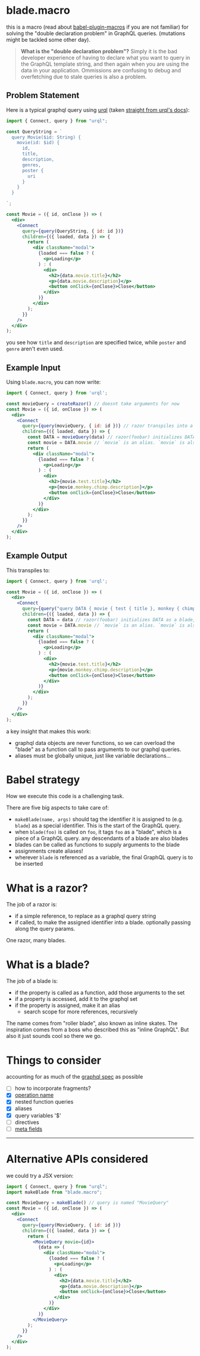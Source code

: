 # blade.macro

this is a macro (read about [babel-plugin-macros](https://github.com/kentcdodds/babel-plugin-macros) if you are not familiar) for solving the "double declaration problem" in GraphQL queries. (mutations might be tackled some other day).

> **What is the "double declaration problem"?** Simply it is the bad developer experience of having to declare what you want to query in the GraphQL template string, and then again when you are using the data in your application. Ommissions are confusing to debug and overfetching due to stale queries is also a problem.

## Problem Statement

Here is a typical graphql query using [urql](https://codesandbox.io/s/p5n69p23x0) (taken [straight from urql's docs](https://github.com/FormidableLabs/urql#getting-started)):

```jsx
import { Connect, query } from "urql";

const QueryString = `
  query Movie($id: String) {
    movie(id: $id) {
      id,
      title,
      description,
      genres,
      poster {
        uri
      }
    }
  }

`;

const Movie = ({ id, onClose }) => (
  <div>
    <Connect
      query={query(QueryString, { id: id })}
      children={({ loaded, data }) => {
        return (
          <div className="modal">
            {loaded === false ? (
              <p>Loading</p>
            ) : (
              <div>
                <h2>{data.movie.title}</h2>
                <p>{data.movie.description}</p>
                <button onClick={onClose}>Close</button>
              </div>
            )}
          </div>
        );
      }}
    />
  </div>
);
```

you see how `title` and `description` are specified twice, while `poster` and `genre` aren't even used. 

## Example Input

Using `blade.macro`, you can now write:


```jsx
import { Connect, query } from 'urql';

const movieQuery = createRazor() // doesnt take arguments for now
const Movie = ({ id, onClose }) => (
  <div>
    <Connect
      query={query(movieQuery, { id: id })} // razor transpiles into a query string
      children={({ loaded, data }) => {
        const DATA = movieQuery(data) // razor(foobar) initializes DATA as a blade, names query as DATA
        const movie = DATA.movie // `movie` is an alias. `movie` is also a blade now
        return (
          <div className="modal">
            {loaded === false ? (
              <p>Loading</p>
            ) : (
              <div>
                <h2>{movie.test.title}</h2>
                <p>{movie.monkey.chimp.description}</p>
                <button onClick={onClose}>Close</button>
              </div>
            )}
          </div>
        );
      }}
    />
  </div>
);
```

## Example Output

This transpiles to:

```jsx
import { Connect, query } from 'urql';

const Movie = ({ id, onClose }) => (
  <div>
    <Connect
      query={query("query DATA { movie { test { title }, monkey { chimp { description }}}}", { id: id })} // razor transpiles into a query string
      children={({ loaded, data }) => {
        const DATA = data // razor(foobar) initializes DATA as a blade, names query as DATA
        const movie = DATA.movie // `movie` is an alias. `movie` is also a blade now
        return (
          <div className="modal">
            {loaded === false ? (
              <p>Loading</p>
            ) : (
              <div>
                <h2>{movie.test.title}</h2>
                <p>{movie.monkey.chimp.description}</p>
                <button onClick={onClose}>Close</button>
              </div>
            )}
          </div>
        );
      }}
    />
  </div>
);
```

a key insight that makes this work:

- graphql data objects are never functions, so we can overload the "blade" as a function call to pass arguments to our graphql queries.
- aliases must be globally unique, just like variable declarations...


# Babel strategy

How we execute this code is a challenging task.

There are five big aspects to take care of:

- `makeBlade(name, args)` should tag the identifier it is assigned to (e.g. `blade`) as a special identifier. This is the start of the GraphQL query.
- when `blade(foo)` is called on `foo`, it tags `foo` as a "blade", which is a piece of a GraphQL query. any descendants of a blade are also blades
- blades can be called as functions to supply arguments to the blade
- assignments create aliases!
- wherever `blade` is referenced as a variable, the final GraphQL query is to be inserted

# What is a razor?

The job of a razor is:

- if a simple reference, to replace as a graphql query string
- if called, to make the assigned identifier into a blade. optionally passing along the query params.

One razor, many blades.

# What is a blade?

The job of a blade is:

- if the property is called as a function, add those arguments to the set
- if a property is accessed, add it to the graphql set
- if the property is assigned, make it an alias
  - search scope for more references, recursively

The name comes from "roller blade", also known as inline skates. The inspiration comes from a boss who described this as "inline GraphQL". But also it just sounds cool so there we go.

# Things to consider

accounting for as much of the [graphql spec](https://graphql.org/learn/queries/) as possible

- [ ] how to incorporate fragments?
- [x] [operation name](https://graphql.org/learn/queries/#operation-name)
- [x] nested function queries
- [x] aliases
- [x] query variables '$'
- [ ] directives
- [ ] [meta fields](https://graphql.org/learn/queries/#meta-fields)

---

# Alternative APIs considered

we could try a JSX version:

```jsx
import { Connect, query } from "urql";
import makeBlade from "blade.macro";

const MovieQuery = makeBlade() // query is named "MovieQuery"
const Movie = ({ id, onClose }) => (
  <div>
    <Connect
      query={query(MovieQuery, { id: id })}
      children={({ loaded, data }) => {
        return (
          <MovieQuery movie={id}>
            {data => (
              <div className="modal">
                {loaded === false ? (
                  <p>Loading</p>
                ) : (
                  <div>
                    <h2>{data.movie.title}</h2>
                    <p>{data.movie.description}</p>
                    <button onClick={onClose}>Close</button>
                  </div>
                )}
              </div>
            )}
          </MovieQuery>
        );
      }}
    />
  </div>
);
```
